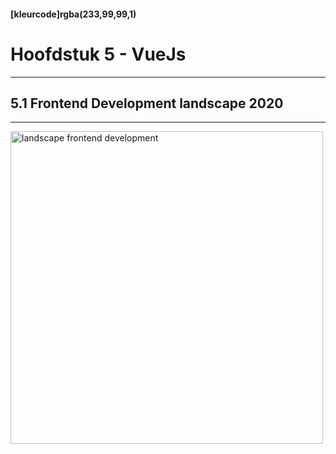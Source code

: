 #### [kleurcode]rgba(233,99,99,1)

# Hoofdstuk 5 - VueJs

---
## 5.1 Frontend Development landscape 2020
---


<img src="https://elo.kw1c.nl/CMS/Studie/811%20ICT-Academie/811%20VakkenInhoud/%5BK.07%20FrD%5D%20Keuzedeel%20%5BK0722%5D%20Frontend%20development/25187%20%C2%A0%20Applicatie-%20en%20mediaontwikkelaar/Periode%2007/Productie/04.%20Aanvullend/frontendlandscape2020.png" width="500" title="landscape frontend development">

